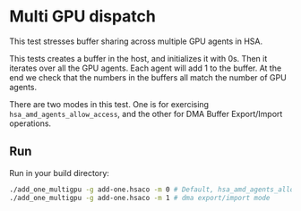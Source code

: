 # Multi GPU dispatch

This test stresses buffer sharing across multiple GPU agents in HSA.

This tests creates a buffer in the host, and initializes it with 0s. Then it iterates over all the GPU agents. Each agent will add 1 to the buffer. At the end we check that the numbers in the buffers all match the number of GPU agents.

There are two modes in this test. One is for exercising `hsa_amd_agents_allow_access`, and the other for DMA Buffer Export/Import operations.


## Run

Run in your build directory:
```bash
./add_one_multigpu -g add-one.hsaco -m 0 # Default, hsa_amd_agents_allow_access mode
./add_one_multigpu -g add-one.hsaco -m 1 # dma export/import mode
```
